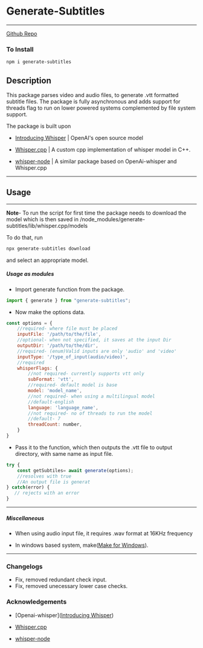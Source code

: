 # Generate-Subtitles

---
[Github Repo](https://github.com/LunarLemma/generate-subtitles)

### To Install

```npmignore
npm i generate-subtitles
```

## Description

This package parses video and audio files, to generate .vtt formatted subtitle files. The package is fully asynchronous and adds support for threads flag to run on lower powered systems complemented by file system support.

The package is built upon 

- [Introducing Whisper](https://openai.com/research/whisper) | OpenAI's open source model 

- [Whisper.cpp](https://github.com/ggerganov/whisper.cpp) | A custom cpp implementation of whisper model in C++.

- [whisper-node](https://github.com/ariym/whisper-node) | A similar package based on OpenAi-whisper and Whisper.cpp

---

## Usage

---

**Note**- To run the script for first time the package needs to download the model which is then saved in /node_modules/generate-subtitles/lib/whisper.cpp/models

To do that, run

```js
npx generate-subtitles download
```

and select an appropriate model.

##### Usage as modules

- Import generate function from the package.

```js
import { generate } from "generate-subtitles";
```

- Now make the options data.

```js
const options = {
    //required- where file must be placed
    inputFile: '/path/to/the/file', 
    //optional- when not specified, it saves at the input Dir
    outputDir: '/path/to/the/dir',
    //required- (enum)Valid inputs are only 'audio' and 'video'
    inputType: '/type_of_input(audio/video)',
    //required
    whisperFlags: {
        //not required- currently supports vtt only
        subFormat: 'vtt',
        //required- default model is base
        model: 'model_name',
        //not required- when using a multilingual model
        //default-english
        language: 'language_name',
        //not required- no of threads to run the model
        //default- 7
        threadCount: number,
    }
}
```

- Pass it to the function, which then outputs the .vtt file to output directory, with same name as input file.

```js
try {
    const getSubtiles= await generate(options);
    //resolves with true
    //An output file is generat
} catch(error) {
   // rejects with an error
}
```

---

##### Miscellaneous

- When using audio input file, it requires .wav format at 16KHz frequency

- In windows based system, make([Make for Windows](https://gnuwin32.sourceforge.net/packages/make.htm)).

---


### Changelogs
- Fix, removed redundant check input.
- Fix, removed unecessary lower case checks.
### Acknowledgements

- [Openai-whisper]([Introducing Whisper](https://openai.com/research/whisper)) 

- [Whisper.cpp](https://github.com/ggerganov/whisper.cpp) 

- [whisper-node](https://github.com/ariym/whisper-node) 
